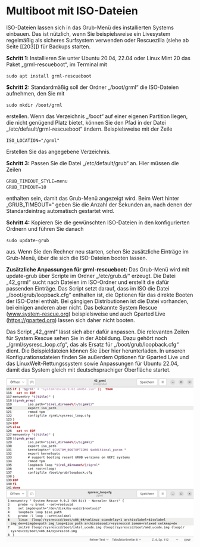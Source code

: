 # Multiboot mit ISO-Dateien

ISO-Dateien lassen sich in das Grub-Menü des installierten Systems einbauen. Das ist nützlich, wenn Sie beispielsweise ein Livesystem regelmäßig als sicheres Surfsystem verwenden oder Rescuezilla (siehe ab Seite [[203]]) für Backups starten.

**Schritt 1:** Installieren Sie unter Ubuntu 20.04, 22.04 oder Linux Mint 20 das Paket „grml-rescueboot“, im Terminal mit
```
sudo apt install grml-rescueboot
```
**Schritt 2:** Standardmäßig soll der Ordner „/boot/grml“ die ISO-Dateien aufnehmen, den Sie mit 
```
sudo mkdir /boot/grml
```
erstellen. Wenn das Verzeichnis „/boot“ auf einer eigenen Partition liegen, die nicht genügend Platz bietet, können Sie den Pfad in der Datei „/etc/default/grml-rescueboot“ ändern. Beispielsweise mit der Zeile
```
ISO_LOCATION="/grml"
```
Erstellen Sie das angegebene Verzeichnis.

**Schritt 3:** Passen Sie die Datei „/etc/default/grub“ an. Hier müssen die Zeilen
```
GRUB_TIMEOUT_STYLE=menu
GRUB_TIMEOUT=10
```
enthalten sein, damit das Grub-Menü angezeigt wird. Beim Wert hinter „GRUB_TIMEOUT=“ geben Sie die Anzahl der Sekunden an, nach denen der Standardeintrag automatisch gestartet wird.

**Schritt 4:** Kopieren Sie die gewünschten ISO-Dateien in den konfigurierten Ordnern und führen Sie danach
```
sudo update-grub
```
aus.
Wenn Sie den Rechner neu starten, sehen Sie zusätzliche Einträge im Grub-Menü, über die sich die ISO-Dateien booten lassen.

**Zusätzliche Anpassungen für grml-rescueboot:** Das Grub-Menü wird mit update-grub über Scripte im Ordner „/etc/grub.d/“ erzeugt. Die Datei „42_grml“ sucht nach Dateien im ISO-Ordner und erstellt die dafür passenden Einträge. Das Script setzt darauf, dass im ISO die Datei „/boot/grub/loopback.cfg“ enthalten ist, die Optionen für das direkte Booten der ISO-Datei enthält. Bei gängigen Distributionen ist die Datei vorhanden, bei einigen anderen aber nicht. Das bekannte System Rescue (www.system-rescue.org) beispielsweise und auch Gparted Live (https://gparted.org) lassen sich daher nicht booten. 

Das Script „42_grml“ lässt sich aber dafür anpassen. Die relevanten Zeilen für System Rescue sehen Sie in der Abbildung. Dazu gehört noch „/grml/sysresc_loop.cfg“, das als Ersatz für „/boot/grub/loopback.cfg“ dient. Die Beispieldateien können Sie über hier herunterladen. In unseren Konfigurationsdateien finden Sie außerdem Optionen für Gparted Live und das LinuxWelt-Rettungssystem sowie Anpassungen für Ubuntu 22.04, damit das System gleich mit deutschsprachiger Oberfläche startet.

![](https://github.com/Myria-de/Multiboot/raw/main/GRML.png?raw=true)
